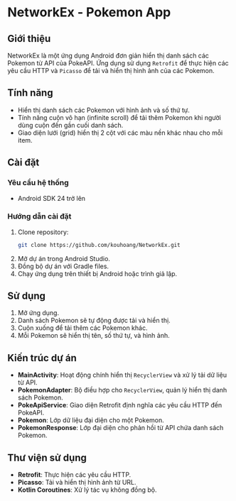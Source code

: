 # NetworkEx - Pokemon App

## Giới thiệu

NetworkEx là một ứng dụng Android đơn giản hiển thị danh sách các Pokemon từ API của PokeAPI. Ứng dụng sử dụng `Retrofit` để thực hiện các yêu cầu HTTP và `Picasso` để tải và hiển thị hình ảnh của các Pokemon.

## Tính năng

- Hiển thị danh sách các Pokemon với hình ảnh và số thứ tự.
- Tính năng cuộn vô hạn (infinite scroll) để tải thêm Pokemon khi người dùng cuộn đến gần cuối danh sách.
- Giao diện lưới (grid) hiển thị 2 cột với các màu nền khác nhau cho mỗi item.

## Cài đặt

### Yêu cầu hệ thống

- Android SDK 24 trở lên

### Hướng dẫn cài đặt

1. Clone repository:
    ```bash
    git clone https://github.com/kouhoang/NetworkEx.git
    ```
2. Mở dự án trong Android Studio.
3. Đồng bộ dự án với Gradle files.
4. Chạy ứng dụng trên thiết bị Android hoặc trình giả lập.

## Sử dụng

1. Mở ứng dụng.
2. Danh sách Pokemon sẽ tự động được tải và hiển thị.
3. Cuộn xuống để tải thêm các Pokemon khác.
4. Mỗi Pokemon sẽ hiển thị tên, số thứ tự, và hình ảnh.

## Kiến trúc dự án

- **MainActivity**: Hoạt động chính hiển thị `RecyclerView` và xử lý tải dữ liệu từ API.
- **PokemonAdapter**: Bộ điều hợp cho `RecyclerView`, quản lý hiển thị danh sách Pokemon.
- **PokeApiService**: Giao diện Retrofit định nghĩa các yêu cầu HTTP đến PokeAPI.
- **Pokemon**: Lớp dữ liệu đại diện cho một Pokemon.
- **PokemonResponse**: Lớp đại diện cho phản hồi từ API chứa danh sách Pokemon.

## Thư viện sử dụng

- **Retrofit**: Thực hiện các yêu cầu HTTP.
- **Picasso**: Tải và hiển thị hình ảnh từ URL.
- **Kotlin Coroutines**: Xử lý tác vụ không đồng bộ.

